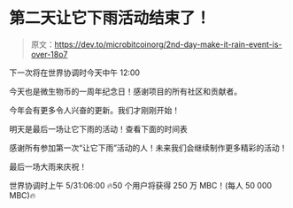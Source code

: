 # 第二天让它下雨活动结束了！

> 原文：<https://dev.to/microbitcoinorg/2nd-day-make-it-rain-event-is-over-18o7>

下一次将在世界协调时今天中午 12:00

今天也是微生物币的一周年纪念日！感谢项目的所有社区和贡献者。

今年会有更多令人兴奋的更新。我们才刚刚开始！

明天是最后一场让它下雨的活动！查看下面的时间表

感谢所有参加第一次“让它下雨”活动的人！未来我们会继续制作更多精彩的活动！

最后一场大雨来庆祝！

世界协调时上午 5/31:06:00
🔥50 个用户将获得 250 万 MBC！(每人 50 000 MBC)🔥